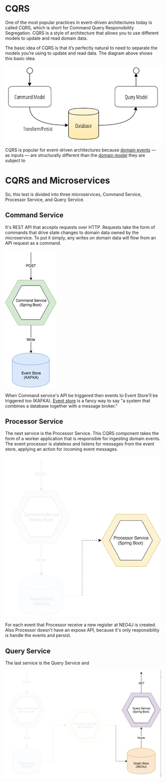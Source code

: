 # CQRS

One of the most popular practices in event-driven architectures today is called CQRS, which is short for Command Query Responsibility Segregation. CQRS is a style of architecture that allows you to use different models to update and read domain data.

The basic idea of CQRS is that it’s perfectly natural to need to separate the models you’re using to update and read data. The diagram above shows this basic idea.

![Basic CQRS](https://github.com/felipeespitalher/adidas-challenge/raw/master/gallery/basic_cqrs.png)

CQRS is popular for event-driven architectures because [domain events](https://martinfowler.com/eaaDev/DomainEvent.html) — as inputs — are structurally different than the [domain model](https://martinfowler.com/eaaCatalog/domainModel.html) they are subject to

# CQRS and Microservices

So, this test is divided into three microservices, Command Service, Processor Service, and Query Service.

## Command Service

It's REST API that accepts requests over HTTP. Requests take the form of commands that drive state changes to domain data owned by the microservice. To put it simply, any writes on domain data will flow from an API request as a command.

![Command Service](https://github.com/felipeespitalher/adidas-challenge/raw/master/gallery/command_service.png)

When Command service's API be triggered then events to Event Store'll be triggered too (KAFKA). [Event store](https://en.wikipedia.org/wiki/Event_store) is a fancy way to say "a system that combines a database together with a message broker."

## Processor Service

The next service is the Processor Service. This CQRS component takes the form of a worker application that is responsible for ingesting domain events. The event processor is stateless and listens for messages from the event store, applying an action for incoming event messages.

![Processor Service](https://github.com/felipeespitalher/adidas-challenge/raw/master/gallery/processor_service.png)

For each event that Processor receive a new register at NEO4J is created. Also Processor doesn't have an expose API, because it's only responsibility is handle the events and persist.

## Query Service

The last service is the Query Service and 

![Query Service](https://github.com/felipeespitalher/adidas-challenge/raw/master/gallery/query_service.png)